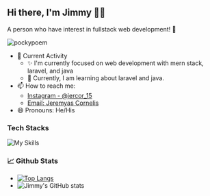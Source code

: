 ## Hi there, I'm Jimmy 👋😉
A person who have interest in fullstack web development! 🙌
<p align="left"> <img src="https://komarev.com/ghpvc/?username=pockypoem&label=Profile%20views&color=0e75b6&style=flat" alt="pockypoem" /> </p>

- 🎯 Current Activity
  - ✨ I'm currently focused on web development with mern stack, laravel, and java
  - 📝 Currently, I am learning about laravel and java.
- 📫 How to reach me:
  - [Instagram - @jercor_15](https://www.instagram.com/jeremyascornelis/)
  - [Email: Jeremyas Cornelis](mailto:jeremyasjimi9a@gmail.com)
- 😄 Pronouns: He/His

### Tech Stacks
![My Skills](https://skillicons.dev/icons?i=html,css,js,ts,cs,dotnet,react,redux,jest,vitest,php,py,flask,nodejs,express,prisma,java,postgres,mongodb,mysql,bootstrap,tailwind,nextjs,tensorflow,laravel,git,github,vite,netlify,vscode,visualstudio,idea,postman,discord&theme=light)
### 📈 Github Stats
 - [![Top Langs](https://github-readme-stats.vercel.app/api/top-langs/?username=pockypoem&hide=jupyter%20notebook,html,css&layout=compact&langs_count=8)](https://github.com/anuraghazra/github-readme-stats)
 - ![Jimmy's GitHub stats](https://github-readme-stats.vercel.app/api?username=pockypoem&show_icons=true)
